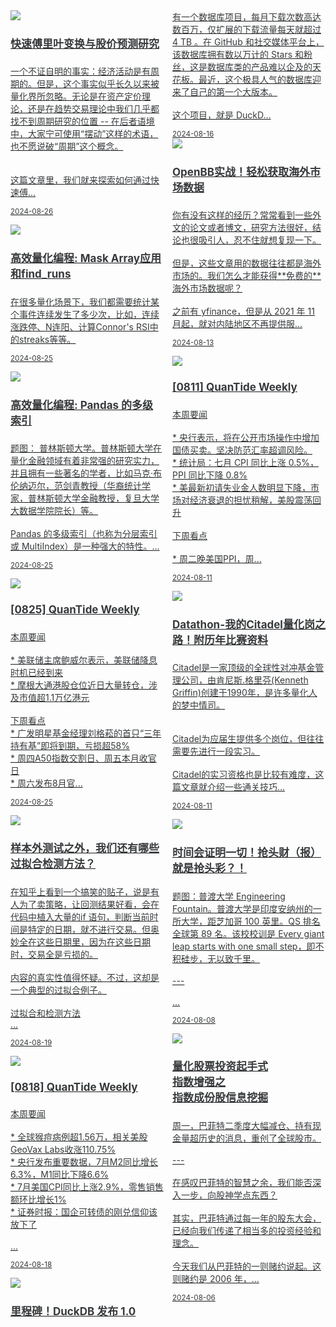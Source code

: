 <link href="assets/css/bootstrap.min.4.0.css" rel="stylesheet" />
<link href="assets/css/font-awesome-4.7.0/css/font-awesome.min.css" rel="stylesheet" />
<meta name="viewport" content="width=device-width, initial-scale=1">


<style>
  .md-typeset h1,
  .md-content__button {
    display: none;
  }

.md-typeset hr {
    display: none;
}

.as-grid {
    display: grid;
    grid-template-columns: repeat(auto-fit, minmax(360px, 1fr));
}



@media (min-width: 768px) { 
    .card-columns {
        column-count: 2;
    }
 }

@media (min-width: 1200px) { 
    .card-columns {
        column-count: 3;
    }

    .md-sidebar--primary {
    display: none;
    }
 }

a .card-title {
    color: rgb(55, 58, 60);
    font-size: 17px;
}

a .card-text {
    color: rgb(55, 58, 60);
    font-size: 14px;
}

a:hover {
    color: inherit;
    text-decoration: inherit;
}

nav a {
    font-size: 0.8rem !important;
    color: white;
    mix-blend-mode: difference;
}
</style>

<div class="as-grid m-t-md">
<div class="card-columns">
    
<div class="card">
    <a href="https://www.jieyu.ai/blog/2024/08/26/fft-and-stock-prediction">
    <img class="card-img-top img-responsive" src="https://images.jieyu.ai/images/2024/08/may-the-force-be-with-you.jpg"/>
    <div class="card-body">
        <h4 class="card-title">快速傅里叶变换与股价预测研究</h4>
        <p class="card-text">一个不证自明的事实：经济活动是有周期的。但是，这个事实似乎长久以来被量化界所忽略。无论是在资产定价理论，还是在趋势交易理论中我们几乎都找不到周期研究的位置 -- 在后者语境中，大家宁可使用“摆动”这样的术语，也不愿说破“周期”这个概念。<br><br><br>这篇文章里，我们就来探索如何通过快速傅...</p>
        <p class="card-text"><small class="text-muted"><i class="fa fa-calendar"></i>2024-08-26</small></p>
    </div>
    </a>
</div><!--end-card-->


<div class="card">
    <a href="https://www.jieyu.ai/blog/2024/08/25/effective-numpy-1">
    <img class="card-img-top img-responsive" src="https://images.jieyu.ai/images/2024/08/noise-test-title-image.jpg"/>
    <div class="card-body">
        <h4 class="card-title">高效量化编程: Mask Array应用和find_runs</h4>
        <p class="card-text">在很多量化场景下，我们都需要统计某个事件连续发生了多少次，比如，连续涨跌停、N连阳、计算Connor's RSI中的streaks等等。</p>
        <p class="card-text"><small class="text-muted"><i class="fa fa-calendar"></i>2024-08-25</small></p>
    </div>
    </a>
</div><!--end-card-->


<div class="card">
    <a href="https://www.jieyu.ai/blog/2024/08/25/effective-pandas-1">
    <img class="card-img-top img-responsive" src="https://images.jieyu.ai/images/university/priceton-1.jpg"/>
    <div class="card-body">
        <h4 class="card-title">高效量化编程: Pandas 的多级索引</h4>
        <p class="card-text">题图： 普林斯顿大学。普林斯顿大学在量化金融领域有着非常强的研究实力，并且拥有一些著名的学者，比如马克·布伦纳迈尔，范剑青教授（华裔统计学家，普林斯顿大学金融教授，复旦大学大数据学院院长）等。<br><br>Pandas 的多级索引（也称为分层索引或 MultiIndex）是一种强大的特性。...</p>
        <p class="card-text"><small class="text-muted"><i class="fa fa-calendar"></i>2024-08-25</small></p>
    </div>
    </a>
</div><!--end-card-->


<div class="card">
    <a href="https://www.jieyu.ai/blog/2024/08/25/quantide-weekly-0825">
    <img class="card-img-top img-responsive" src="https://images.jieyu.ai/images/2024/08/kenneth-griffin.jpg"/>
    <div class="card-body">
        <h4 class="card-title">[0825] QuanTide Weekly</h4>
        <p class="card-text"> 本周要闻<br><br>* 美联储主席鲍威尔表示，美联储降息时机已经到来<br>* 摩根大通港股仓位近日大量转仓，涉及市值超1.1万亿港元<br><br> 下周看点<br>* 广发明星基金经理刘格菘的首只“三年持有基”即将到期，亏损超58%<br>* 周四A50指数交割日、周五本月收官日<br>* 周六发布8月官...</p>
        <p class="card-text"><small class="text-muted"><i class="fa fa-calendar"></i>2024-08-25</small></p>
    </div>
    </a>
</div><!--end-card-->


<div class="card">
    <a href="https://www.jieyu.ai/blog/2024/08/19/noise-test">
    <img class="card-img-top img-responsive" src="https://images.jieyu.ai/images/2024/08/noise-test-title-image.jpg"/>
    <div class="card-body">
        <h4 class="card-title">样本外测试之外，我们还有哪些过拟合检测方法？</h4>
        <p class="card-text">在知乎上看到一个搞笑的贴子，说是有人为了卖策略，让回测结果好看，会在代码中植入大量的if 语句，判断当前时间是特定的日期，就不进行交易。但奥妙全在这些日期里，因为在这些日期时，交易全是亏损的。<br><br>内容的真实性值得怀疑。不过，这却是一个典型的过拟合例子。<br><br> 过拟合和检测方法<br>...</p>
        <p class="card-text"><small class="text-muted"><i class="fa fa-calendar"></i>2024-08-19</small></p>
    </div>
    </a>
</div><!--end-card-->


<div class="card">
    <a href="https://www.jieyu.ai/blog/2024/08/18/quantide-weekly-0818">
    <img class="card-img-top img-responsive" src="https://images.jieyu.ai/images/2024/08/kenneth-griffin.jpg"/>
    <div class="card-body">
        <h4 class="card-title">[0818] QuanTide Weekly</h4>
        <p class="card-text"> 本周要闻<br><br>* 全球猴痘病例超1.56万，相关美股 GeoVax Labs收涨110.75%<br>* 央行发布重要数据，7月M2同比增长6.3%，M1同比下降6.6%<br>* 7月美国CPI同比上涨2.9%，零售销售额环比增长1%<br>* 证券时报：国企可转债的刚兑信仰该放下了<br><br>...</p>
        <p class="card-text"><small class="text-muted"><i class="fa fa-calendar"></i>2024-08-18</small></p>
    </div>
    </a>
</div><!--end-card-->


<div class="card">
    <a href="https://www.jieyu.ai/blog/2024/08/16/duckdb-has-reached-1.0">
    <img class="card-img-top img-responsive" src="https://images.jieyu.ai/images/2024/08/unsplash-duck.jpg"/>
    <div class="card-body">
        <h4 class="card-title">里程碑！DuckDB 发布 1.0</h4>
        <p class="card-text">有一个数据库项目，每月下载次数高达数百万，仅扩展的下载流量每天就超过 4 TB 。在 GitHub 和社交媒体平台上，该数据库拥有数以万计的 Stars 和粉丝，这是数据库类的产品难以企及的天花板。最近，这个极具人气的数据库迎来了自己的第一个大版本。<br><br>这个项目，就是 DuckD...</p>
        <p class="card-text"><small class="text-muted"><i class="fa fa-calendar"></i>2024-08-16</small></p>
    </div>
    </a>
</div><!--end-card-->


<div class="card">
    <a href="https://www.jieyu.ai/blog/2024/08/13/all-about-openbb-as-a-newhand">
    <img class="card-img-top img-responsive" src="https://images.jieyu.ai/images/2024/08/unsplash-claudio.jpg"/>
    <div class="card-body">
        <h4 class="card-title">OpenBB实战！轻松获取海外市场数据</h4>
        <p class="card-text">你有没有这样的经历？常常看到一些外文的论文或者博文，研究方法很好，结论也很吸引人，忍不住就想复现一下。<br><br>但是，这些文章用的数据往往都是海外市场的。我们怎么才能获得**免费的**海外市场数据呢？<br><br>之前有 yfinance，但是从 2021 年 11 月起，就对内陆地区不再提供服...</p>
        <p class="card-text"><small class="text-muted"><i class="fa fa-calendar"></i>2024-08-13</small></p>
    </div>
    </a>
</div><!--end-card-->


<div class="card">
    <a href="https://www.jieyu.ai/blog/2024/08/11/quantide-weekly-0811">
    <img class="card-img-top img-responsive" src="https://images.jieyu.ai/images/2024/08/kenneth-griffin.jpg"/>
    <div class="card-body">
        <h4 class="card-title">[0811] QuanTide Weekly</h4>
        <p class="card-text"> 本周要闻<br><br>* 央行表示，将在公开市场操作中增加国债买卖。坚决防范汇率超调风险。<br>* 统计局：七月 CPI 同比上涨 0.5%，PPI 同比下降 0.8%<br>* 美最新初请失业金人数明显下降，市场对经济衰退的担忧稍解，美股震荡回升<br><br> 下周看点<br><br>* 周二晚美国PPI，周...</p>
        <p class="card-text"><small class="text-muted"><i class="fa fa-calendar"></i>2024-08-11</small></p>
    </div>
    </a>
</div><!--end-card-->


<div class="card">
    <a href="https://www.jieyu.ai/blog/2024/08/11/how-to-apply-citadel">
    <img class="card-img-top img-responsive" src="https://www.citadel.com/wp-content/uploads/2024/07/Citadel_Intenship_KenSpeakstoInterns_YT_v2.jpg"/>
    <div class="card-body">
        <h4 class="card-title">Datathon-我的Citadel量化岗之路！附历年比赛资料</h4>
        <p class="card-text">Citadel是一家顶级的全球性对冲基金管理公司，由肯尼斯.格里芬(Kenneth Griffin)创建于1990年，是许多量化人的梦中情司。<br><br><br>Citadel为应届生提供多个岗位，但往往需要先进行一段实习。<br><br>Citadel的实习资格也是比较有难度，这篇文章就介绍一些通关技巧...</p>
        <p class="card-text"><small class="text-muted"><i class="fa fa-calendar"></i>2024-08-11</small></p>
    </div>
    </a>
</div><!--end-card-->


<div class="card">
    <a href="https://www.jieyu.ai/blog/2024/08/08/time-will-tell">
    <img class="card-img-top img-responsive" src="https://images.jieyu.ai/images/university/purdue-engfountain.jpg"/>
    <div class="card-body">
        <h4 class="card-title">时间会证明一切！抢头财（报）就是抢头彩？！</h4>
        <p class="card-text">题图：普渡大学 Engineering Fountain。普渡大学是印度安纳州的一所大学，距芝加哥 100 英里。QS 排名全球第 89 名。该校校训是 Every giant leap starts with one small step，即不积硅步，无以致千里。<br><br>---<br><br>...</p>
        <p class="card-text"><small class="text-muted"><i class="fa fa-calendar"></i>2024-08-08</small></p>
    </div>
    </a>
</div><!--end-card-->


<div class="card">
    <a href="https://www.jieyu.ai/blog/2024/08/06/growing-star-market-weights">
    <img class="card-img-top img-responsive" src="https://unsplash.com/photos/xFYYOpnxolw/download?force=true&w=1920"/>
    <div class="card-body">
        <h4 class="card-title">量化股票投资起手式<br>指数增强之<br>指数成份股信息挖掘</h4>
        <p class="card-text">周一，巴菲特二季度大幅减仓、持有现金量超历史的消息，重创了全球股市。<br><br>---<br><br>在感叹巴菲特的智慧之余，我们能否深入一步，向股神学点东西？<br><br>其实，巴菲特通过每一年的股东大会，已经向我们传递了相当多的投资经验和理念。<br><br>今天我们从巴菲特的一则赌约说起。这则赌约是 2006 年，...</p>
        <p class="card-text"><small class="text-muted"><i class="fa fa-calendar"></i>2024-08-06</small></p>
    </div>
    </a>
</div><!--end-card-->

</div>
</div>


